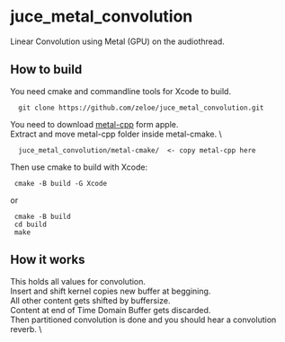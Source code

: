 # juce_metal_convolution
 Linear Convolution using Metal (GPU) on the audiothread.

## How to build
You need cmake and commandline tools for Xcode to build. 

```shell
  git clone https://github.com/zeloe/juce_metal_convolution.git
```
You need to download [metal-cpp](https://developer.apple.com/metal/cpp/) form apple. \
Extract and move metal-cpp folder inside metal-cmake. \
```shell
  juce_metal_convolution/metal-cmake/  <- copy metal-cpp here
```
Then use cmake to build with Xcode:
```shell
 cmake -B build -G Xcode
```
or 
```shell
 cmake -B build
 cd build
 make 
```

## How it works
This holds all values for convolution. \
Insert and shift kernel copies new buffer at beggining. \
All other content gets shifted by buffersize. \
Content at end of Time Domain Buffer gets discarded. \
Then partitioned convolution is done and you should hear a convolution reverb. \


